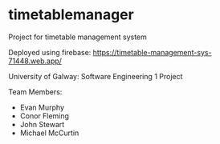 # timetablemanager
Project for timetable management system

Deployed using firebase: https://timetable-management-sys-71448.web.app/

University of Galway: Software Engineering 1 Project

Team Members:
- Evan Murphy
- Conor Fleming
- John Stewart
- Michael McCurtin
